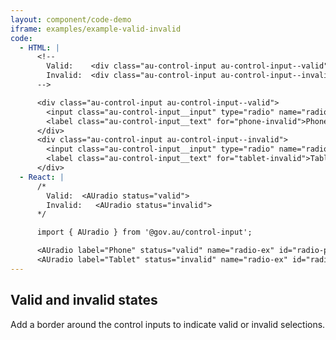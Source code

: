```yaml
---
layout: component/code-demo
iframe: examples/example-valid-invalid
code:
  - HTML: |
      <!--
        Valid:    <div class="au-control-input au-control-input--valid">
        Invalid:  <div class="au-control-input au-control-input--invalid">
      -->

      <div class="au-control-input au-control-input--valid">
        <input class="au-control-input__input" type="radio" name="radio-ex" id="phone-invalid">
        <label class="au-control-input__text" for="phone-invalid">Phone</label>
      </div>
      <div class="au-control-input au-control-input--invalid">
        <input class="au-control-input__input" type="radio" name="radio-ex" id="tablet-invalid" checked>
        <label class="au-control-input__text" for="tablet-invalid">Tablet</label>
      </div>
  - React: |
      /*
        Valid:  <AUradio status="valid">
        Invalid:   <AUradio status="invalid">
      */

      import { AUradio } from '@gov.au/control-input';

      <AUradio label="Phone" status="valid" name="radio-ex" id="radio-phone-invalid"/>
      <AUradio label="Tablet" status="invalid" name="radio-ex" id="radio-tablet-invalid" defaultChecked />
---
```

## Valid and invalid states

Add a border around the control inputs to indicate valid or invalid selections.
